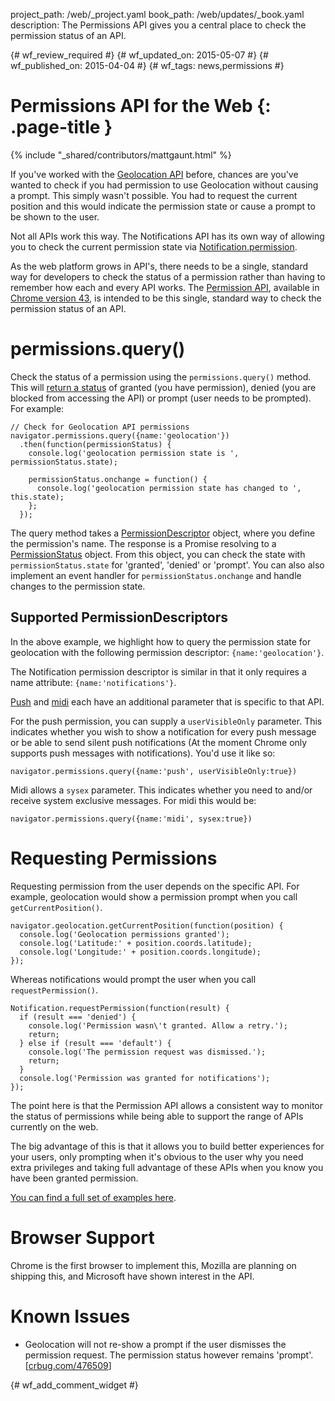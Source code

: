 project_path: /web/_project.yaml
book_path: /web/updates/_book.yaml
description: The Permissions API gives you a central place to check the permission status of an API.

{# wf_review_required #}
{# wf_updated_on: 2015-05-07 #}
{# wf_published_on: 2015-04-04 #}
{# wf_tags: news,permissions #}

# Permissions API for the Web {: .page-title }

{% include "_shared/contributors/mattgaunt.html" %}



If you've worked with the [Geolocation
API](https://developer.mozilla.org/en-US/docs/Web/API/Geolocation/Using_geolocation)
before, chances are you've wanted to check if you had permission to use
Geolocation without causing a prompt. This simply wasn't possible. You had to request the current position and this would indicate the permission state or cause a prompt to be shown to the user.  

Not all APIs work this way. The Notifications API has its own way of allowing
you to check the current permission state via
[Notification.permission](https://notifications.spec.whatwg.org/#permission).

As the web platform grows in API's, there needs to be a single, standard way for
developers to check the status of a permission rather than having to remember
how each and every API works. The [Permission
API](https://w3c.github.io/permissions/), available in [Chrome version 43](https://www.chromestatus.com/feature/6376494003650560), is
intended to be this single, standard way to check the permission status of an API.

# permissions.query()

Check the status of a permission using the `permissions.query()` method. This will
[return a status](https://w3c.github.io/permissions/#h-status-of-a-permission) of granted (you have permission), denied (you are blocked from
accessing the API) or
prompt (user needs
to be prompted). For example:


    // Check for Geolocation API permissions  
    navigator.permissions.query({name:'geolocation'})
      .then(function(permissionStatus) {  
        console.log('geolocation permission state is ', permissionStatus.state);
    
        permissionStatus.onchange = function() {  
          console.log('geolocation permission state has changed to ', this.state);
        };
      });
    

The query method takes a
[PermissionDescriptor](https://w3c.github.io/permissions/#h-permission-descriptor)
object, where you define the permission's name. The response is a Promise
resolving to a
[PermissionStatus](https://w3c.github.io/permissions/#idl-def-PermissionStatus)
object. From this object, you can check the state with `permissionStatus.state`
for 'granted', 'denied' or 'prompt'. You can also also implement an event
handler for `permissionStatus.onchange` and handle changes to the permission
state.

## Supported PermissionDescriptors

In the above example, we highlight how to query the permission state for
geolocation with the following permission descriptor: `{name:'geolocation'}`.  

The Notification permission descriptor is similar in that it only requires a
name attribute: `{name:'notifications'}`.

[Push](https://w3c.github.io/permissions/#h-push) and
[midi](https://w3c.github.io/permissions/#h-midi) each have an additional
parameter that is specific to that API.

For the push permission, you can supply a `userVisibleOnly` parameter.
This indicates whether you wish to show a notification for every push message
or be able to send silent push notifications (At the moment Chrome only
supports push messages with notifications). You'd use it like so:


    navigator.permissions.query({name:'push', userVisibleOnly:true})
    

Midi allows a `sysex` parameter. This indicates whether you need to and/or receive
system exclusive messages. For midi this would be:


    navigator.permissions.query({name:'midi', sysex:true})
    

# Requesting Permissions

Requesting permission from the user depends on the specific API. For example,
geolocation would show a permission prompt when you call `getCurrentPosition()`.


    navigator.geolocation.getCurrentPosition(function(position) {  
      console.log('Geolocation permissions granted');  
      console.log('Latitude:' + position.coords.latitude);  
      console.log('Longitude:' + position.coords.longitude);  
    });
    

Whereas notifications would prompt the user when you call `requestPermission()`.


    Notification.requestPermission(function(result) {  
      if (result === 'denied') {  
        console.log('Permission wasn\'t granted. Allow a retry.');  
        return;  
      } else if (result === 'default') {  
        console.log('The permission request was dismissed.');  
        return;  
      }  
      console.log('Permission was granted for notifications');  
    });
    

The point here is that the Permission API allows a consistent way to monitor the
status of permissions while being able to support the range of APIs currently on
the web.

The big advantage of this is that it allows you to build better experiences for
your users, only prompting when it's obvious to the user why you need extra
privileges and taking full advantage of these APIs when you know you have been
granted permission.

[You can find a full set of examples
here](https://googlechrome.github.io/samples/permissions/).

# Browser Support

Chrome is the first browser to implement this, Mozilla are planning on shipping
this, and Microsoft have shown interest in the API.

# Known Issues

* Geolocation will not re-show a prompt if the user dismisses the permission
  request. The permission status however remains 'prompt'.
  [[crbug.com/476509](http://crbug.com/476509)]


{# wf_add_comment_widget #}
